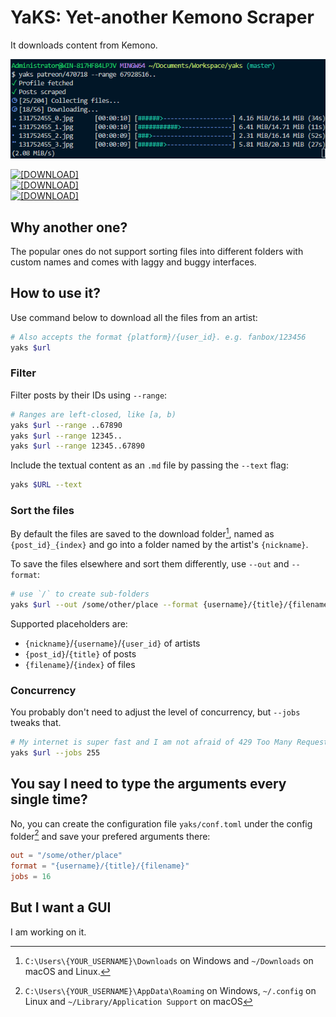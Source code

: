 # YaKS: Yet-another Kemono Scraper

It downloads content from Kemono.

![](docs/screenshot.png)

[![[DOWNLOAD]](https://img.shields.io/badge/DOWNLOAD-Windows--x86__64-0078D7)](https://github.com/dec32/yaks/releases/download/nightly/yaks-windows-x86_64.exe)  
[![[DOWNLOAD]](https://img.shields.io/badge/DOWNLOAD-macOS--aarch64-D2D3D4)](https://github.com/dec32/yaks/releases/download/nightly/yaks-macos-aarch64)  
[![[DOWNLOAD]](https://img.shields.io/badge/DOWNLOAD-Linux--x86__64-F2E15D)](https://github.com/dec32/yaks/releases/download/nightly/yaks-linux-x86_64)  

## Why another one?

The popular ones do not support sorting files into different folders with custom names and comes with laggy and buggy interfaces.

## How to use it?

Use command below to download all the files from an artist:

```Bash
# Also accepts the format {platform}/{user_id}. e.g. fanbox/123456
yaks $url
```

### Filter

Filter posts by their IDs using `--range`:

```Bash
# Ranges are left-closed, like [a, b)
yaks $url --range ..67890
yaks $url --range 12345..
yaks $url --range 12345..67890
```
Include the textual content as an `.md` file by passing the `--text` flag:

```Bash
yaks $URL --text
```

### Sort the files

By default the files are saved to the download folder[^1], named as `{post_id}_{index}` and go into a folder named by the artist's `{nickname}`.

To save the files elsewhere and sort them differently, use `--out` and `--format`:

```Bash
# use `/` to create sub-folders
yaks $url --out /some/other/place --format {username}/{title}/{filename}
```

Supported placeholders are:
- `{nickname}`/`{username}`/`{user_id}` of artists
- `{post_id}`/`{title}` of posts
- `{filename}`/`{index}` of files


### Concurrency

You probably don't need to adjust the level of concurrency, but `--jobs` tweaks that.

```Bash
# My internet is super fast and I am not afraid of 429 Too Many Request.
yaks $url --jobs 255
```

## You say I need to type the arguments every single time?

No, you can create the configuration file `yaks/conf.toml` under the config folder[^2] and save your prefered arguments there:

```toml
out = "/some/other/place"
format = "{username}/{title}/{filename}"
jobs = 16
```

## But I want a GUI

I am working on it.

[^1]: `C:\Users\{YOUR_USERNAME}\Downloads` on Windows and `~/Downloads` on macOS and Linux.
[^2]: `C:\Users\{YOUR_USERNAME}\AppData\Roaming` on Windows, `~/.config` on Linux and `~/Library/Application Support` on macOS
